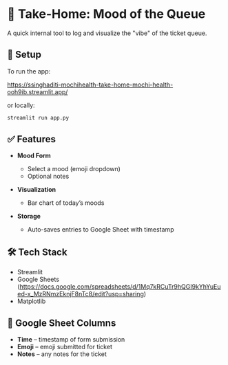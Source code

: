 # 🧪 Take-Home: Mood of the Queue

A quick internal tool to log and visualize the "vibe" of the ticket queue.


## 🚀 Setup

To run the app:

https://ssinghaditi-mochihealth-take-home-mochi-health-ooh9ib.streamlit.app/

or locally:

```bash
streamlit run app.py
```

## ✅ Features

* **Mood Form**

  * Select a mood (emoji dropdown)
  * Optional notes
* **Visualization**

  * Bar chart of today’s moods
* **Storage**

  * Auto-saves entries to Google Sheet with timestamp

## 🛠️ Tech Stack

* Streamlit
* Google Sheets (https://docs.google.com/spreadsheets/d/1Mq7kRCuTr9hQGI9kYhYuEued-x_MzRNmzEknjF8nTc8/edit?usp=sharing)
* Matplotlib

## 📝 Google Sheet Columns

* **Time** – timestamp of form submission
* **Emoji** – emoji submitted for ticket
* **Notes** – any notes for the ticket
